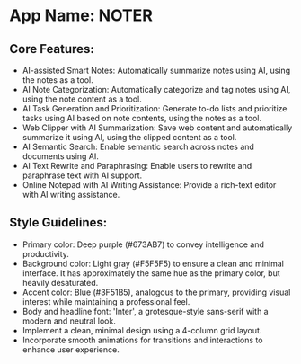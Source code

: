 # **App Name**: NOTER

## Core Features:

- AI-assisted Smart Notes: Automatically summarize notes using AI, using the notes as a tool.
- AI Note Categorization: Automatically categorize and tag notes using AI, using the note content as a tool.
- AI Task Generation and Prioritization: Generate to-do lists and prioritize tasks using AI based on note contents, using the notes as a tool.
- Web Clipper with AI Summarization: Save web content and automatically summarize it using AI, using the clipped content as a tool.
- AI Semantic Search: Enable semantic search across notes and documents using AI.
- AI Text Rewrite and Paraphrasing: Enable users to rewrite and paraphrase text with AI support.
- Online Notepad with AI Writing Assistance: Provide a rich-text editor with AI writing assistance.

## Style Guidelines:

- Primary color: Deep purple (#673AB7) to convey intelligence and productivity.
- Background color: Light gray (#F5F5F5) to ensure a clean and minimal interface. It has approximately the same hue as the primary color, but heavily desaturated.
- Accent color: Blue (#3F51B5), analogous to the primary, providing visual interest while maintaining a professional feel.
- Body and headline font: 'Inter', a grotesque-style sans-serif with a modern and neutral look.
- Implement a clean, minimal design using a 4-column grid layout.
- Incorporate smooth animations for transitions and interactions to enhance user experience.